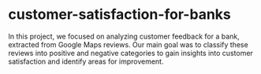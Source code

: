 # customer-satisfaction-for-banks
In this project, we focused on analyzing customer feedback for a bank, extracted from Google Maps reviews. Our main goal was to classify these reviews into positive and negative categories to gain insights into customer satisfaction and identify areas for improvement.
